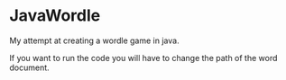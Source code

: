 # JavaWordle
My attempt at creating a wordle game in java.

If you want to run the code you will have to change the path of the word document.
